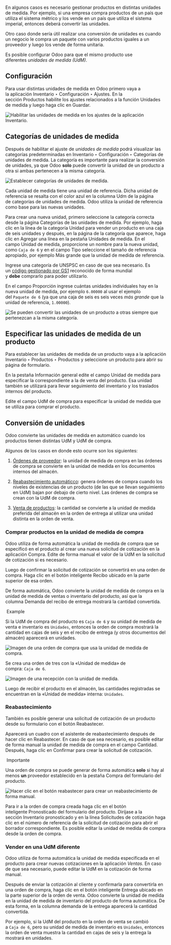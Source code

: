 En algunos casos es necesario gestionar productos en distintas unidades de medida. Por ejemplo, si una empresa compra productos de un país que utiliza el sistema métrico y los vende en un país que utiliza el sistema imperial, entonces deberá convertir las unidades.

Otro caso donde sería útil realizar una conversión de unidades es cuando un negocio le compra un paquete con varios productos iguales a un proveedor y luego los vende de forma unitaria.

Es posible configurar Odoo para que el mismo producto use diferentes _unidades de medida (UdM)_.

## Configuración[](https://www.odoo.com/documentation/17.0/es/applications/inventory_and_mrp/inventory/product_management/product_replenishment/uom.html#configuration "Enlazar permanentemente con este título")

Para usar distintas unidades de medida en Odoo primero vaya a la aplicación Inventario ‣ Configuración ‣ Ajustes. En la sección Productos habilite los ajustes relacionados a la función Unidades de medida y luego haga clic en Guardar.

![Habilitar las unidades de medida en los ajustes de la aplicación Inventario.](https://www.odoo.com/documentation/17.0/es/_images/uom-enable-setting.png)

## Categorías de unidades de medida[](https://www.odoo.com/documentation/17.0/es/applications/inventory_and_mrp/inventory/product_management/product_replenishment/uom.html#units-of-measure-categories "Enlazar permanentemente con este título")

Después de habilitar el ajuste de _unidades de medida_ podrá visualizar las categorías predeterminadas en Inventario ‣ Configuración ‣ Categorías de unidades de medida. La categoría es importante para realizar la conversión de unidades, ya que Odoo **solo** puede convertir la unidad de un producto a otra si ambas pertenecen a la misma categoría.

![Establecer categorías de unidades de medida.](https://www.odoo.com/documentation/17.0/es/_images/category.png)

Cada unidad de medida tiene una unidad de referencia. Dicha unidad de referencia se resalta con el color azul en la columna Udm de la página de categorías de unidades de medida. Odoo utiliza la unidad de referencia como base para las nuevas unidades.

Para crear una nueva unidad, primero seleccione la categoría correcta desde la página Categorías de las unidades de medida. Por ejemplo, haga clic en la línea de la categoría Unidad para vender un producto en una caja de seis unidades y después, en la página de la categoría que aparece, haga clic en Agregar una línea en la pestaña Unidades de medida. En el campo Unidad de medida, proporcione un nombre para la nueva unidad, como `Caja de 6` y en el campo Tipo seleccione el tamaño de referencia apropiado, por ejemplo Más grande que la unidad de medida de referencia.

Ingrese una categoría de UNSPSC en caso de que sea necesario. Es un [código gestionado por GS1](https://www.unspsc.org/) reconocido de forma mundial y **debe** comprarlo para poder utilizarlo.

En el campo Proporción ingrese cuántas unidades individuales hay en la nueva unidad de medida, por ejemplo `6.00000` al usar el ejemplo del `Paquete de 6` (ya que una caja de seis es seis veces _más grande_ que la unidad de referencia, `1.00000`).

![Se pueden convertir las unidades de un producto a otras siempre que pertenezcan a la misma categoría.](https://www.odoo.com/documentation/17.0/es/_images/convert-products-by-unit.png)

## Especificar las unidades de medida de un producto[](https://www.odoo.com/documentation/17.0/es/applications/inventory_and_mrp/inventory/product_management/product_replenishment/uom.html#specify-a-product-s-units-of-measure "Enlazar permanentemente con este título")

Para establecer las unidades de medida de un producto vaya a la aplicación Inventario ‣ Productos ‣ Productos y seleccione un producto para abrir su página de formulario.

En la pestaña Información general edite el campo Unidad de medida para especificar la correspondiente a la de venta del producto. Esa unidad también se utilizará para llevar seguimiento del inventario y los traslados internos del producto.

Edite el campo UdM de compra para especificar la unidad de medida que se utiliza para comprar el producto.

## Conversión de unidades[](https://www.odoo.com/documentation/17.0/es/applications/inventory_and_mrp/inventory/product_management/product_replenishment/uom.html#unit-conversion "Enlazar permanentemente con este título")

Odoo convierte las unidades de medida en automático cuando los productos tienen distintas UdM y UdM de compra.

Algunos de los casos en donde esto ocurre son los siguientes:

1. [Órdenes de proveedor](https://www.odoo.com/documentation/17.0/es/applications/inventory_and_mrp/inventory/product_management/product_replenishment/uom.html#inventory-product-replenishment-buy-in-uom): la unidad de medida de compra en las órdenes de compra se convierte en la unidad de medida en los documentos internos del almacén.
    
2. [Reabastecimiento automáticco](https://www.odoo.com/documentation/17.0/es/applications/inventory_and_mrp/inventory/product_management/product_replenishment/uom.html#inventory-product-replenishment-replenish): genera órdenes de compra cuando los niveles de existencias de un producto (de las que se llevan seguimiento en UdM) bajan por debajo de cierto nivel. Las órdenes de compra se crean con la UdM de compra.
    
3. [Venta de productos](https://www.odoo.com/documentation/17.0/es/applications/inventory_and_mrp/inventory/product_management/product_replenishment/uom.html#inventory-product-replenishment-sell-in-uom): la cantidad se convierte a la unidad de medida preferida del almacén en la orden de entrega al utilizar una unidad distinta en la orden de venta.
    

### Comprar productos en la unidad de medida de compra[](https://www.odoo.com/documentation/17.0/es/applications/inventory_and_mrp/inventory/product_management/product_replenishment/uom.html#buy-products-in-the-purchase-uom "Enlazar permanentemente con este título")

Odoo utiliza de forma automática la unidad de medida de compra que se especificó en el producto al crear una nueva solicitud de cotización en la aplicación Compra. Edite de forma manual el valor de la UdM en la solicitud de cotización si es necesario.

Luego de confirmar la solicitud de cotización se convertirá en una orden de compra. Haga clic en el botón inteligente Recibo ubicado en la parte superior de esa orden.

De forma automática, Odoo convierte la unidad de medida de compra en la unidad de medida de ventas o inventario del producto, así que la columna Demanda del recibo de entrega mostrará la cantidad convertida.

 Example

Si la UdM de compra del producto es `Caja de 6` y su unidad de medida de venta e inventario es `Unidades`, entonces la orden de compra mostrará la cantidad en cajas de seis y en el recibo de entrega (y otros documentos del almacén) aparecerá en unidades.

![Imagen de una orden de compra que usa la unidad de medida de compra.](https://www.odoo.com/documentation/17.0/es/_images/on-po.png)

Se crea una orden de tres con la «Unidad de medida» de compra: `Caja de 6`.[](https://www.odoo.com/documentation/17.0/es/applications/inventory_and_mrp/inventory/product_management/product_replenishment/uom.html#id1 "Enlace permanente a esta imagen")

![Imagen de una recepción con la unidad de medida.](https://www.odoo.com/documentation/17.0/es/_images/on-receipt.png)

Luego de recibir el producto en el almacén, las cantidades registradas se encuentran en la «Unidad de medida» interna: `Unidades`.[](https://www.odoo.com/documentation/17.0/es/applications/inventory_and_mrp/inventory/product_management/product_replenishment/uom.html#id2 "Enlace permanente a esta imagen")

### Reabastecimiento[](https://www.odoo.com/documentation/17.0/es/applications/inventory_and_mrp/inventory/product_management/product_replenishment/uom.html#replenishment "Enlazar permanentemente con este título")

También es posible generar una solicitud de cotización de un producto desde su formulario con el botón Reabastecer.

Aparecerá un cuadro con el asistente de reabastecimiento después de hacer clic en Reabastecer. En caso de que sea necesario, es posible editar de forma manual la unidad de medida de compra en el campo Cantidad. Después, haga clic en Confirmar para crear la solicitud de cotización.

 Importante

Una orden de compra se puede generar de forma automática **solo** si hay al menos **un** proveedor establecido en la pestaña Compra del formulario del producto.

![Hacer clic en el botón reabastecer para crear un reabastecimiento de forma manual.](https://www.odoo.com/documentation/17.0/es/_images/replenish.png)

Para ir a la orden de compra creada haga clic en el botón inteligente Pronosticado del formulario del producto. Diríjase a la sección Inventario pronosticado y en la línea Solicitudes de cotización haga clic en el número de referencia de la solicitud de cotización para abrir el borrador correspondiente. Es posible editar la unidad de medida de compra desde la orden de compra.

### Vender en una UdM diferente[](https://www.odoo.com/documentation/17.0/es/applications/inventory_and_mrp/inventory/product_management/product_replenishment/uom.html#sell-in-a-different-uom "Enlazar permanentemente con este título")

Odoo utiliza de forma automática la unidad de medida especificada en el producto para crear nuevas cotizaciones en la aplicación _Ventas_. En caso de que sea necesario, puede editar la UdM en la cotización de forma manual.

Después de enviar la cotización al cliente y confirmarla para convertirla en una orden de compra, haga clic en el botón inteligente Entrega ubicado en la parte superior de la orden de venta. Odoo convierte la unidad de medida en la unidad de medida de inventario del producto de forma automática. De esta forma, en la columna demanda de la entrega aparecerá la cantidad convertida.

Por ejemplo, si la UdM del producto en la orden de venta se cambió a `Caja de 6`, pero su unidad de medida de inventario es `Unidades`, entonces la orden de venta muestra la cantidad en cajas de seis y la entrega la mostrará en unidades.
